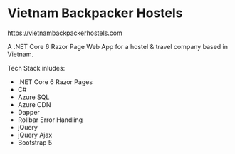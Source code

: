 # Vietnam Backpacker Hostels

https://vietnambackpackerhostels.com

A .NET Core 6 Razor Page Web App for a hostel & travel company based in Vietnam.

Tech Stack inludes:

* .NET Core 6 Razor Pages
* C#
* Azure SQL
* Azure CDN
* Dapper
* Rollbar Error Handling
* jQuery
* jQuery Ajax
* Bootstrap 5
